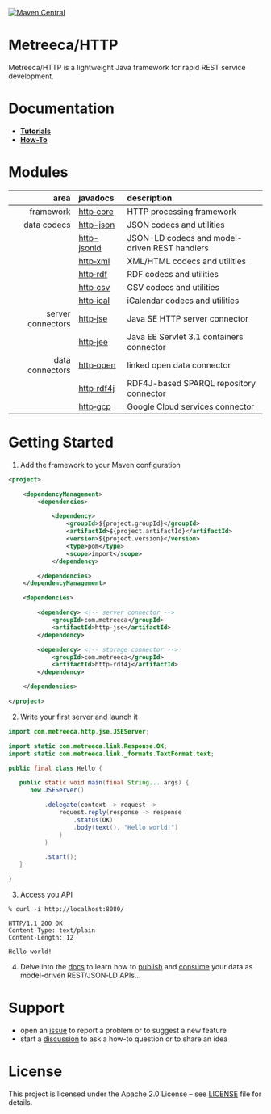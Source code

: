 [![Maven Central](https://img.shields.io/maven-central/v/com.metreeca/http.svg)](https://central.sonatype.com/artifact/com.metreeca/http/3.0.0/versions)

# Metreeca/HTTP

Metreeca/HTTP is a lightweight Java framework for rapid REST service development.

# Documentation
- **[Tutorials](tutorials/index.md)**
- **[How-To](how-to/index.md)**

# Modules

|              area | javadocs                                                     | description                                   |
| ----------------: | :----------------------------------------------------------- | :-------------------------------------------- |
|         framework | [http‑core](https://javadoc.io/doc/com.metreeca/http-core)   | HTTP processing framework                     |
|       data codecs | [http-json](https://javadoc.io/doc/com.metreeca/http-json)   | JSON codecs and utilities                     |
|                   | [http-jsonld](https://javadoc.io/doc/com.metreeca/http-jsonld) | JSON-LD codecs and model-driven REST handlers |
|                   | [http‑xml](https://javadoc.io/doc/com.metreeca/http-xml)     | XML/HTML codecs and utilities                 |
|                   | [http‑rdf](https://javadoc.io/doc/com.metreeca/http-rdf)     | RDF codecs and utilities                      |
|                   | [http‑csv](https://javadoc.io/doc/com.metreeca/http-csv)     | CSV codecs and utilities                      |
|                   | [http‑ical](https://javadoc.io/doc/com.metreeca/http-ical)   | iCalendar codecs and utilities                |
| server connectors | [http‑jse](https://javadoc.io/doc/com.metreeca/http-jse)     | Java SE HTTP server connector                 |
|                   | [http‑jee](https://javadoc.io/doc/com.metreeca/http-jee)     | Java EE Servlet 3.1 containers connector      |
|   data connectors | [http‑open](https://javadoc.io/doc/com.metreeca/http-open)   | linked open data connector                    |
|                   | [http‑rdf4j](https://javadoc.io/doc/com.metreeca/http-rdf4j) | RDF4J-based SPARQL repository connector       |
|                   | [http‑gcp](https://javadoc.io/doc/com.metreeca/http-gcp)     | Google Cloud services connector               |

# Getting Started

1. Add the framework to your Maven configuration

```xml 
<project>

    <dependencyManagement>
        <dependencies>

            <dependency>
                <groupId>${project.groupId}</groupId>
                <artifactId>${project.artifactId}</artifactId>
                <version>${project.version}</version>
                <type>pom</type>
                <scope>import</scope>
            </dependency>

        </dependencies>
    </dependencyManagement>

    <dependencies>

        <dependency> <!-- server connector -->
            <groupId>com.metreeca</groupId>
            <artifactId>http-jse</artifactId>
        </dependency>

        <dependency> <!-- storage connector -->
            <groupId>com.metreeca</groupId>
            <artifactId>http-rdf4j</artifactId>
        </dependency>

    </dependencies>

</project>
```

2. Write your first server and launch it

```java
import com.metreeca.http.jse.JSEServer;

import static com.metreeca.link.Response.OK;
import static com.metreeca.link._formats.TextFormat.text;

public final class Hello {

   public static void main(final String... args) {
      new JSEServer()

          .delegate(context -> request ->
              request.reply(response -> response
                  .status(OK)
                  .body(text(), "Hello world!")
              )
          )

          .start();
   }

}
```

3. Access you API

```shell
% curl -i http://localhost:8080/

HTTP/1.1 200 OK
Content-Type: text/plain
Content-Length: 12

Hello world!
```

4. Delve into the [docs](https://metreeca.github.io/http/) to learn how
   to [publish](http://metreeca.github.io/http/tutorials/publishing-jsonld-apis)
   and [consume](https://metreeca.github.io/http/tutorials/consuming-jsonld-apis) your data as model-driven REST/JSON‑LD
   APIs…

# Support

- open an [issue](https://github.com/metreeca/http/issues) to report a problem or to suggest a new feature
- start a [discussion](https://github.com/metreeca/http/discussions) to ask a how-to question or to share an idea

# License

This project is licensed under the Apache 2.0 License – see [LICENSE](https://github.com/metreeca/http/blob/main/LICENSE)
file for details.
